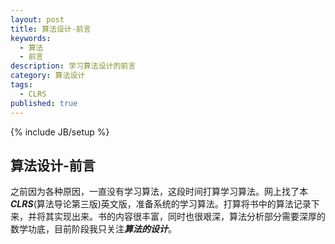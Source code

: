 ```yaml
---
layout: post
title: 算法设计-前言
keywords:
  - 算法
  - 前言
description: 学习算法设计的前言
category: 算法设计
tags:
  - CLRS
published: true
---
```

{% include JB/setup %}

## 算法设计-前言
之前因为各种原因，一直没有学习算法，这段时间打算学习算法。网上找了本***CLRS***(算法导论第三版)英文版，准备系统的学习算法。打算将书中的算法记录下来，并将其实现出来。书的内容很丰富，同时也很艰深，算法分析部分需要深厚的数学功底，目前阶段我只关注***算法的设计***。
